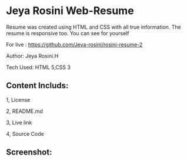 # Jeya Rosini Web-Resume 
Resume was created using HTML and CSS with all true information. The resume is responsive too. You can see for yourself

For live : https://github.com/Jeya-rosini/rosini-resume-2

Author: Jeya Rosini.H

Tech Used: HTML 5,CSS 3
## Content Includs:
1, License

2, README.md

3, Live link

4, Source Code
## Screenshot:

